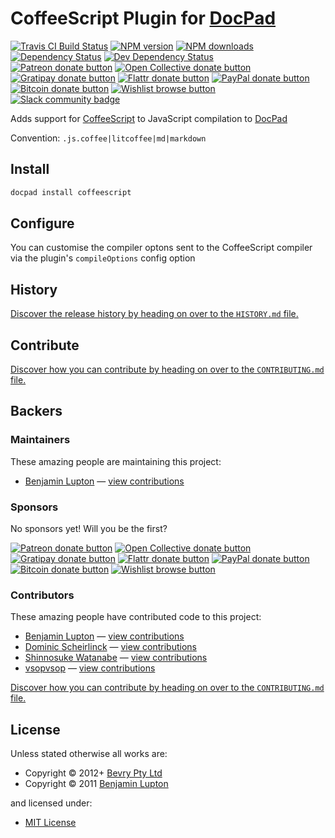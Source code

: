 # CoffeeScript Plugin for [DocPad](http://docpad.org)

<!-- BADGES/ -->

<span class="badge-travisci"><a href="http://travis-ci.org/docpad/docpad-plugin-coffeescript" title="Check this project's build status on TravisCI"><img src="https://img.shields.io/travis/docpad/docpad-plugin-coffeescript/master.svg" alt="Travis CI Build Status" /></a></span>
<span class="badge-npmversion"><a href="https://npmjs.org/package/docpad-plugin-coffeescript" title="View this project on NPM"><img src="https://img.shields.io/npm/v/docpad-plugin-coffeescript.svg" alt="NPM version" /></a></span>
<span class="badge-npmdownloads"><a href="https://npmjs.org/package/docpad-plugin-coffeescript" title="View this project on NPM"><img src="https://img.shields.io/npm/dm/docpad-plugin-coffeescript.svg" alt="NPM downloads" /></a></span>
<span class="badge-daviddm"><a href="https://david-dm.org/docpad/docpad-plugin-coffeescript" title="View the status of this project's dependencies on DavidDM"><img src="https://img.shields.io/david/docpad/docpad-plugin-coffeescript.svg" alt="Dependency Status" /></a></span>
<span class="badge-daviddmdev"><a href="https://david-dm.org/docpad/docpad-plugin-coffeescript#info=devDependencies" title="View the status of this project's development dependencies on DavidDM"><img src="https://img.shields.io/david/dev/docpad/docpad-plugin-coffeescript.svg" alt="Dev Dependency Status" /></a></span>
<br class="badge-separator" />
<span class="badge-patreon"><a href="https://patreon.com/bevry" title="Donate to this project using Patreon"><img src="https://img.shields.io/badge/patreon-donate-yellow.svg" alt="Patreon donate button" /></a></span>
<span class="badge-opencollective"><a href="https://opencollective.com/bevry" title="Donate to this project using Open Collective"><img src="https://img.shields.io/badge/open%20collective-donate-yellow.svg" alt="Open Collective donate button" /></a></span>
<span class="badge-gratipay"><a href="https://www.gratipay.com/bevry" title="Donate weekly to this project using Gratipay"><img src="https://img.shields.io/badge/gratipay-donate-yellow.svg" alt="Gratipay donate button" /></a></span>
<span class="badge-flattr"><a href="https://flattr.com/profile/balupton" title="Donate to this project using Flattr"><img src="https://img.shields.io/badge/flattr-donate-yellow.svg" alt="Flattr donate button" /></a></span>
<span class="badge-paypal"><a href="https://bevry.me/paypal" title="Donate to this project using Paypal"><img src="https://img.shields.io/badge/paypal-donate-yellow.svg" alt="PayPal donate button" /></a></span>
<span class="badge-bitcoin"><a href="https://bevry.me/bitcoin" title="Donate once-off to this project using Bitcoin"><img src="https://img.shields.io/badge/bitcoin-donate-yellow.svg" alt="Bitcoin donate button" /></a></span>
<span class="badge-wishlist"><a href="https://bevry.me/wishlist" title="Buy an item on our wishlist for us"><img src="https://img.shields.io/badge/wishlist-donate-yellow.svg" alt="Wishlist browse button" /></a></span>
<br class="badge-separator" />
<span class="badge-slackin"><a href="https://slack.bevry.me" title="Join this project's slack community"><img src="https://slack.bevry.me/badge.svg" alt="Slack community badge" /></a></span>

<!-- /BADGES -->


Adds support for [CoffeeScript](http://coffeescript.org/) to JavaScript compilation to [DocPad](https://docpad.org)

Convention:  `.js.coffee|litcoffee|md|markdown`


## Install

``` bash
docpad install coffeescript
```


## Configure
You can customise the compiler optons sent to the CoffeeScript compiler via the plugin's `compileOptions` config option


<!-- HISTORY/ -->

<h2>History</h2>

<a href="https://github.com/docpad/docpad-plugin-coffeescript/blob/master/HISTORY.md#files">Discover the release history by heading on over to the <code>HISTORY.md</code> file.</a>

<!-- /HISTORY -->


<!-- CONTRIBUTE/ -->

<h2>Contribute</h2>

<a href="https://github.com/docpad/docpad-plugin-coffeescript/blob/master/CONTRIBUTING.md#files">Discover how you can contribute by heading on over to the <code>CONTRIBUTING.md</code> file.</a>

<!-- /CONTRIBUTE -->


<!-- BACKERS/ -->

<h2>Backers</h2>

<h3>Maintainers</h3>

These amazing people are maintaining this project:

<ul><li><a href="http://balupton.com">Benjamin Lupton</a> — <a href="https://github.com/docpad/docpad-plugin-coffeescript/commits?author=balupton" title="View the GitHub contributions of Benjamin Lupton on repository docpad/docpad-plugin-coffeescript">view contributions</a></li></ul>

<h3>Sponsors</h3>

No sponsors yet! Will you be the first?

<span class="badge-patreon"><a href="https://patreon.com/bevry" title="Donate to this project using Patreon"><img src="https://img.shields.io/badge/patreon-donate-yellow.svg" alt="Patreon donate button" /></a></span>
<span class="badge-opencollective"><a href="https://opencollective.com/bevry" title="Donate to this project using Open Collective"><img src="https://img.shields.io/badge/open%20collective-donate-yellow.svg" alt="Open Collective donate button" /></a></span>
<span class="badge-gratipay"><a href="https://www.gratipay.com/bevry" title="Donate weekly to this project using Gratipay"><img src="https://img.shields.io/badge/gratipay-donate-yellow.svg" alt="Gratipay donate button" /></a></span>
<span class="badge-flattr"><a href="https://flattr.com/profile/balupton" title="Donate to this project using Flattr"><img src="https://img.shields.io/badge/flattr-donate-yellow.svg" alt="Flattr donate button" /></a></span>
<span class="badge-paypal"><a href="https://bevry.me/paypal" title="Donate to this project using Paypal"><img src="https://img.shields.io/badge/paypal-donate-yellow.svg" alt="PayPal donate button" /></a></span>
<span class="badge-bitcoin"><a href="https://bevry.me/bitcoin" title="Donate once-off to this project using Bitcoin"><img src="https://img.shields.io/badge/bitcoin-donate-yellow.svg" alt="Bitcoin donate button" /></a></span>
<span class="badge-wishlist"><a href="https://bevry.me/wishlist" title="Buy an item on our wishlist for us"><img src="https://img.shields.io/badge/wishlist-donate-yellow.svg" alt="Wishlist browse button" /></a></span>

<h3>Contributors</h3>

These amazing people have contributed code to this project:

<ul><li><a href="http://balupton.com">Benjamin Lupton</a> — <a href="https://github.com/docpad/docpad-plugin-coffeescript/commits?author=balupton" title="View the GitHub contributions of Benjamin Lupton on repository docpad/docpad-plugin-coffeescript">view contributions</a></li>
<li><a href="http://xeno.video/">Dominic Scheirlinck</a> — <a href="https://github.com/docpad/docpad-plugin-coffeescript/commits?author=dominics" title="View the GitHub contributions of Dominic Scheirlinck on repository docpad/docpad-plugin-coffeescript">view contributions</a></li>
<li><a href="http://shinnn.github.io">Shinnosuke Watanabe</a> — <a href="https://github.com/docpad/docpad-plugin-coffeescript/commits?author=shinnn" title="View the GitHub contributions of Shinnosuke Watanabe on repository docpad/docpad-plugin-coffeescript">view contributions</a></li>
<li><a href="https://github.com/vsopvsop">vsopvsop</a> — <a href="https://github.com/docpad/docpad-plugin-coffeescript/commits?author=vsopvsop" title="View the GitHub contributions of vsopvsop on repository docpad/docpad-plugin-coffeescript">view contributions</a></li></ul>

<a href="https://github.com/docpad/docpad-plugin-coffeescript/blob/master/CONTRIBUTING.md#files">Discover how you can contribute by heading on over to the <code>CONTRIBUTING.md</code> file.</a>

<!-- /BACKERS -->


<!-- LICENSE/ -->

<h2>License</h2>

Unless stated otherwise all works are:

<ul><li>Copyright &copy; 2012+ <a href="http://bevry.me">Bevry Pty Ltd</a></li>
<li>Copyright &copy; 2011 <a href="http://balupton.com">Benjamin Lupton</a></li></ul>

and licensed under:

<ul><li><a href="http://spdx.org/licenses/MIT.html">MIT License</a></li></ul>

<!-- /LICENSE -->
